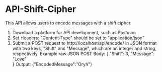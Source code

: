 # API-Shift-Cipher
This API allows users to encode messages with a shift cipher.

1) Download a platform for API development, such as Postman
2) Set Headers: "Content-Type" should be set to "application/json"
3) Submit a POST request to http://localhost/api/encode/ in JSON format with two keys, "Shift" and "Message", which are an integer and string, respectively. 
Example raw JSON POST Body:
{
	"Shift": 3,
	"Message": "Love"	
}
Output: {"EncodedMessage":"Oryh"}
